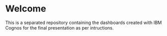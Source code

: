 # Welcome
This is a separated repository containing the dashboards created with IBM Cognos for the final presentation as per intructions.
